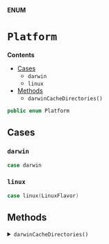 **ENUM**

# `Platform`

**Contents**

- [Cases](#cases)
  - `darwin`
  - `linux`
- [Methods](#methods)
  - `darwinCacheDirectories()`

```swift
public enum Platform
```

## Cases
### `darwin`

```swift
case darwin
```

### `linux`

```swift
case linux(LinuxFlavor)
```

## Methods
<details><summary markdown="span"><code>darwinCacheDirectories()</code></summary>

```swift
public static func darwinCacheDirectories() -> [AbsolutePath]
```

> Returns the cache directories used in Darwin.

</details>